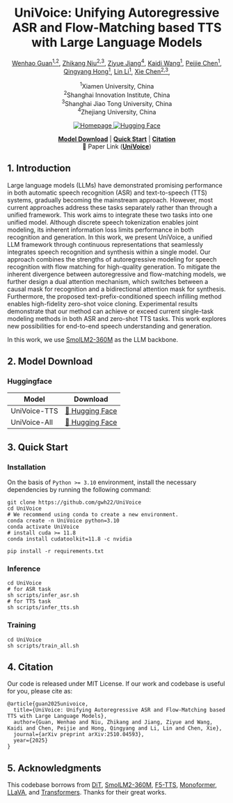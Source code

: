 <h1 align="center"><strong>UniVoice: Unifying Autoregressive ASR and Flow-Matching based TTS with Large Language Models</strong></h1>

<p align="center" style="font-size: 1 em; margin-top: 1em">
<a href="">Wenhao Guan<sup>1,2</sup></a>,
<a href="">Zhikang Niu<sup>2,3</sup></a>,
<a href="">Ziyue Jiang<sup>4<sup></a>,
<a href="">Kaidi Wang<sup>1<sup></a>,
<a href="">Peijie Chen<sup>1<sup></a>,
<a href="">Qingyang Hong<sup>1<sup></a>,
<a href="">Lin Li<sup>1<sup></a>,
<a href="">Xie Chen<sup>2,3<sup></a>,
</p>

<p align="center">
  <sup>1</sup>Xiamen University, China <br>
  <sup>2</sup>Shanghai Innovation Institute, China <br>
  <sup>3</sup>Shanghai Jiao Tong University, China <br>
  <sup>4</sup>Zhejiang University, China <br>
</p>


<div align="center">

  <a href="https://univoice-demo.github.io/UniVoice" target="_blank">
    <img alt="Homepage" src="https://img.shields.io/badge/📃  Project%20Page-UniVoice-ffc107?color=ffc107&logoColor=white" />
  </a>
  </a>
  <a href="https://huggingface.co/guanwenhao/UniVoice" target="_blank">
    <img alt="Hugging Face" src="https://img.shields.io/badge/%F0%9F%A4%97%20Hugging%20Face-UniVoice-ffc107?color=ffc107&logoColor=white" />
  </a>

</div>


<p align="center">
  <a href="#2-model-download"><b>Model Download</b></a> |
  <a href="#3-quick-start"><b>Quick Start</b></a> |
  <a href="#4-citation"><b> Citation</b></a> <br>
  📄 Paper Link (<a href="https://arxiv.org/pdf/2510.04593"><b>UniVoice</b></a>)
</p>



## 1. Introduction

Large language models (LLMs) have demonstrated promising performance in both automatic speech recognition (ASR) and text-to-speech (TTS) systems, gradually becoming the mainstream approach. However, most current approaches address these tasks separately rather than through a unified
framework. This work aims to integrate these two tasks into one unified model. Although discrete speech tokenization enables joint modeling, its inherent information loss limits performance in both recognition and generation. In this work, we present UniVoice, a unified LLM framework through continuous representations that seamlessly integrates speech recognition and synthesis within a single model. Our approach combines the strengths of autoregressive modeling for speech recognition with flow matching for high-quality generation. To mitigate the inherent divergence between autoregressive and flow-matching models, we further design a dual attention mechanism, which switches between a causal mask for recognition and a bidirectional attention mask for synthesis. Furthermore, the proposed text-prefix-conditioned speech infilling method enables high-fidelity zero-shot voice cloning. Experimental results demonstrate that our method can achieve or exceed current single-task modeling methods in both ASR and zero-shot TTS tasks. This work explores new possibilities for end-to-end speech understanding and generation.

In this work, we use [SmolLM2-360M](https://huggingface.co/HuggingFaceTB/SmolLM2-360M) as the LLM backbone.



## 2. Model Download

### Huggingface

| Model                  | Download                                                                    |
|----------------------|-----------------------------------------------------------------------------|
| UniVoice-TTS | [🤗 Hugging Face](https://huggingface.co/guanwenhao/univoice-tts) |
| UniVoice-All | [🤗 Hugging Face](https://huggingface.co/guanwenhao/univoice-all) |



## 3. Quick Start
### Installation

On the basis of `Python >= 3.10` environment, install the necessary dependencies by running the following command:

```shell
git clone https://github.com/gwh22/UniVoice
cd UniVoice
# We recommend using conda to create a new environment.
conda create -n UniVoice python=3.10
conda activate UniVoice
# install cuda >= 11.8
conda install cudatoolkit=11.8 -c nvidia

pip install -r requirements.txt
```

### Inference
```shell
cd UniVoice
# for ASR task
sh scripts/infer_asr.sh
# for TTS task
sh scripts/infer_tts.sh
```
### Training
```shell
cd UniVoice
sh scripts/train_all.sh
```


## 4. Citation

Our code is released under MIT License. If our work and codebase is useful for you, please cite as:
```
@article{guan2025univoice,
  title={UniVoice: Unifying Autoregressive ASR and Flow-Matching based TTS with Large Language Models},
  author={Guan, Wenhao and Niu, Zhikang and Jiang, Ziyue and Wang, Kaidi and Chen, Peijie and Hong, Qingyang and Li, Lin and Chen, Xie},
  journal={arXiv preprint arXiv:2510.04593},
  year={2025}
}
```

## 5. Acknowledgments

This codebase borrows from [DiT](https://github.com/facebookresearch/DiT), [SmolLM2-360M](https://huggingface.co/HuggingFaceTB/SmolLM2-360M), [F5-TTS](https://github.com/SWivid/F5-TTS), [Monoformer](https://github.com/MonoFormer/MonoFormer), [LLaVA](https://github.com/haotian-liu/LLaVA), and [Transformers](https://github.com/huggingface/transformers). Thanks for their great works.



